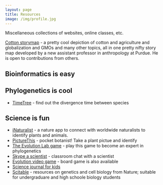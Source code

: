 ```yaml
---
layout: page
title: Resources
image: /img/profile.jpg
---
```


Miscellaneous collections of websites, online classes, etc.

[Cotton storymap](https://arcg.is/nOzaD) - a pretty cool depiction of cotton and agriculture and globalization and GMOs and many other topics, all in one pretty nifty story map developed by a new assistant professor in anthropology at Purdue. He is open to contributions from others.

## Bioinformatics is easy

## Phylogenetics is cool
* [TimeTree](http://www.timetree.org/) - find out the divergence time between species



## Science is fun

* [iNaturalist](https://www.inaturalist.org/) - a nature app to connect  with worldwide naturalists to identify plants and animals.
* [PictureThis](https://www.picturethisai.com/) - pocket botanist! Take a plant pictue and identify 
* [The Evolution Lab game](https://www.pbs.org/wgbh/nova/labs/lab/evolution/) - play this game to become an expert in phylogenetics
* [Skype a scientist](https://www.skypeascientist.com/) - classroom chat with a scientist
* [Evolution video game](https://evolutionvideogame.com/) - board game is also available
* [Science journal for kids](https://www.sciencejournalforkids.org/)
* [Scitable](https://www.nature.com/scitable/) - resources on genetics and cell biology from Nature; suitable for undergraduare and high schoole biology students


 

